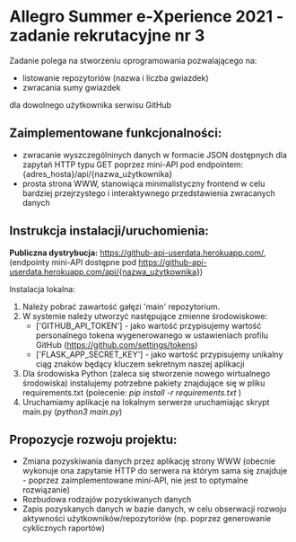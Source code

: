 # Allegro Summer e-Xperience 2021 - zadanie rekrutacyjne nr 3

Zadanie polega na stworzeniu oprogramowania pozwalającego na:

- listowanie repozytoriów (nazwa i liczba gwiazdek)
- zwracania sumy gwiazdek

dla dowolnego użytkownika serwisu GitHub

## Zaimplementowane funkcjonalności:

- zwracanie wyszczególninych danych w formacie JSON dostępnych dla zapytań HTTP typu GET poprzez mini-API pod endpointem: {adres_hosta}/api/{nazwa_użytkownika}
- prosta strona WWW, stanowiąca minimalistyczny frontend w celu bardziej przejrzystego i interaktywnego przedstawienia zwracanych danych

## Instrukcja instalacji/uruchomienia:

**Publiczna dystrybucja:** https://github-api-userdata.herokuapp.com/,  
(endpointy mini-API dostępne pod https://github-api-userdata.herokuapp.com/api/{nazwa_użytkownika})

Instalacja lokalna:

1. Należy pobrać zawartość gałęzi 'main' repozytorium.
2. W systemie należy utworzyć następujące zmienne środowiskowe:
   - ['GITHUB_API_TOKEN'] - jako wartość przypisujemy wartość personalnego tokena wygenerowanego w ustawieniach profilu GitHub (https://github.com/settings/tokens)
   - ['FLASK_APP_SECRET_KEY'] - jako wartość przypisujemy unikalny ciąg znaków będący kluczem sekretnym naszej aplikacji
3. Dla środowiska Python (zaleca się stworzenie nowego wirtualnego środowiska) instalujemy potrzebne pakiety znajdujące się w pliku requirements.txt (polecenie: _pip install -r requirements.txt_ )
4. Uruchamiamy aplikacje na lokalnym serwerze uruchamiając skrypt main.py (_python3 main.py_)

## Propozycje rozwoju projektu:

- Zmiana pozyskiwania danych przez aplikację strony WWW (obecnie wykonuje ona zapytanie HTTP do serwera na którym sama się znajduje - poprzez zaimplementowane mini-API, nie jest to optymalne rozwiązanie)
- Rozbudowa rodzajów pozyskiwanych danych
- Zapis pozyskanych danych w bazie danych, w celu obserwacji rozwoju aktywności użytkowników/repozytoriów (np. poprzez generowanie cyklicznych raportów)
